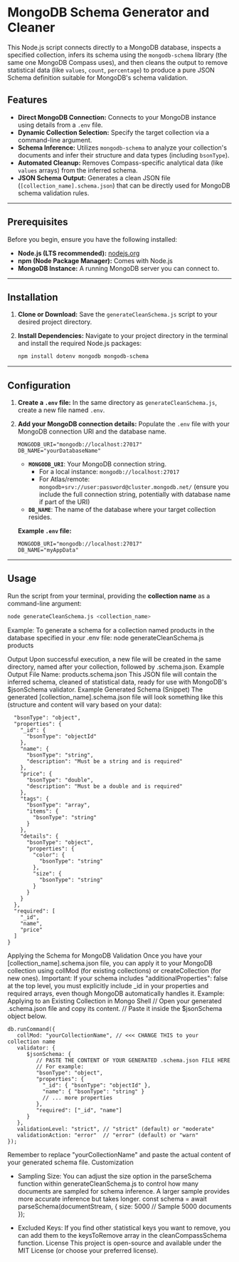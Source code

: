 # MongoDB Schema Generator and Cleaner

This Node.js script connects directly to a MongoDB database, inspects a specified collection, infers its schema using the `mongodb-schema` library (the same one MongoDB Compass uses), and then cleans the output to remove statistical data (like `values`, `count`, `percentage`) to produce a pure JSON Schema definition suitable for MongoDB's schema validation.

## Features

* **Direct MongoDB Connection:** Connects to your MongoDB instance using details from a `.env` file.
* **Dynamic Collection Selection:** Specify the target collection via a command-line argument.
* **Schema Inference:** Utilizes `mongodb-schema` to analyze your collection's documents and infer their structure and data types (including `bsonType`).
* **Automated Cleanup:** Removes Compass-specific analytical data (like `values` arrays) from the inferred schema.
* **JSON Schema Output:** Generates a clean JSON file (`[collection_name].schema.json`) that can be directly used for MongoDB schema validation rules.

---

## Prerequisites

Before you begin, ensure you have the following installed:

* **Node.js (LTS recommended):** [nodejs.org](https://nodejs.org/)
* **npm (Node Package Manager):** Comes with Node.js
* **MongoDB Instance:** A running MongoDB server you can connect to.

---

## Installation

1.  **Clone or Download:**
    Save the `generateCleanSchema.js` script to your desired project directory.

2.  **Install Dependencies:**
    Navigate to your project directory in the terminal and install the required Node.js packages:

    ```bash
    npm install dotenv mongodb mongodb-schema
    ```

---

## Configuration

1.  **Create a `.env` file:**
    In the same directory as `generateCleanSchema.js`, create a new file named `.env`.

2.  **Add your MongoDB connection details:**
    Populate the `.env` file with your MongoDB connection URI and the database name.

    ```
    MONGODB_URI="mongodb://localhost:27017"
    DB_NAME="yourDatabaseName"
    ```
    * **`MONGODB_URI`**: Your MongoDB connection string.
        * For a local instance: `mongodb://localhost:27017`
        * For Atlas/remote: `mongodb+srv://user:password@cluster.mongodb.net/` (ensure you include the full connection string, potentially with database name if part of the URI)
    * **`DB_NAME`**: The name of the database where your target collection resides.

    **Example `.env` file:**

    ```
    MONGODB_URI="mongodb://localhost:27017"
    DB_NAME="myAppData"
    ```

---

## Usage

Run the script from your terminal, providing the **collection name** as a command-line argument:

```bash
node generateCleanSchema.js <collection_name>
```

Example:
To generate a schema for a collection named products in the database specified in your .env file:
node generateCleanSchema.js products

Output
Upon successful execution, a new file will be created in the same directory, named after your collection, followed by .schema.json.
Example Output File Name: products.schema.json
This JSON file will contain the inferred schema, cleaned of statistical data, ready for use with MongoDB's $jsonSchema validator.
Example Generated Schema (Snippet)
The generated [collection_name].schema.json file will look something like this (structure and content will vary based on your data):
```{
  "bsonType": "object",
  "properties": {
    "_id": {
      "bsonType": "objectId"
    },
    "name": {
      "bsonType": "string",
      "description": "Must be a string and is required"
    },
    "price": {
      "bsonType": "double",
      "description": "Must be a double and is required"
    },
    "tags": {
      "bsonType": "array",
      "items": {
        "bsonType": "string"
      }
    },
    "details": {
      "bsonType": "object",
      "properties": {
        "color": {
          "bsonType": "string"
        },
        "size": {
          "bsonType": "string"
        }
      }
    }
  },
  "required": [
    "_id",
    "name",
    "price"
  ]
}
```

Applying the Schema for MongoDB Validation
Once you have your [collection_name].schema.json file, you can apply it to your MongoDB collection using collMod (for existing collections) or createCollection (for new ones).
Important: If your schema includes "additionalProperties": false at the top level, you must explicitly include _id in your properties and required arrays, even though MongoDB automatically handles it.
Example: Applying to an Existing Collection in Mongo Shell
// Open your generated .schema.json file and copy its content.
// Paste it inside the $jsonSchema object below.

```
db.runCommand({
   collMod: "yourCollectionName", // <<< CHANGE THIS to your collection name
   validator: {
      $jsonSchema: {
         // PASTE THE CONTENT OF YOUR GENERATED .schema.json FILE HERE
         // For example:
         "bsonType": "object",
         "properties": {
           "_id": { "bsonType": "objectId" },
           "name": { "bsonType": "string" }
           // ... more properties
         },
         "required": ["_id", "name"]
      }
   },
   validationLevel: "strict", // "strict" (default) or "moderate"
   validationAction: "error"  // "error" (default) or "warn"
});
```

Remember to replace "yourCollectionName" and paste the actual content of your generated schema file.
Customization
 * Sampling Size: You can adjust the size option in the parseSchema function within generateCleanSchema.js to control how many documents are sampled for schema inference. A larger sample provides more accurate inference but takes longer.
   const schema = await parseSchema(documentStream, {
    size: 5000 // Sample 5000 documents
});

 * Excluded Keys: If you find other statistical keys you want to remove, you can add them to the keysToRemove array in the cleanCompassSchema function.
License
This project is open-source and available under the MIT License (or choose your preferred license).
